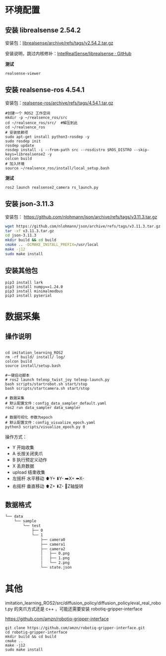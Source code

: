 # 环境配置

## 安装 librealsense 2.54.2

安装包：[librealsense/archive/refs/tags/v2.54.2.tar.gz](https://github.com/IntelRealSense/librealsense/archive/refs/tags/v2.54.2.tar.gz)

安装说明，跳过内核修补：[IntelRealSense/librealsense · GitHub](https://github.com/IntelRealSense/librealsense/blob/master/doc/installation.md)

**测试**
```shell
realsense-viewer
```

## 安装 realsense-ros 4.54.1

安装包：[realsense-ros/archive/refs/tags/4.54.1.tar.gz](https://github.com/IntelRealSense/realsense-ros/archive/refs/tags/4.54.1.tar.gz)

```shell
#创建一个 ROS2 工作空间
mkdir -p ~/realsence_ros/src
cd ~/realsence_ros/src/  #解压到此
cd ~/realsence_ros
# 安装依赖项
sudo apt-get install python3-rosdep -y
sudo rosdep init 
rosdep update 
rosdep install -i --from-path src --rosdistro $ROS_DISTRO --skip-keys=librealsense2 -y
colcon build
# 加入环境
source ~/realsence_ros/install/local_setup.bash
```
**测试**
```
ros2 launch realsense2_camera rs_launch.py 
```

## 安装 json-3.11.3

安装包： https://github.com/nlohmann/json/archive/refs/tags/v3.11.3.tar.gz

```bash
wget https://github.com/nlohmann/json/archive/refs/tags/v3.11.3.tar.gz
tar -xf v3.11.3.tar.gz 
cd json-3.11.3
mkdir build && cd build
cmake .. -DCMAKE_INSTALL_PREFIX=/usr/local
make -j12
sudo make install
```
 
## 安装其他包

```shell
pip3 install lark
pip3 install numpy==1.24.0
pip3 install minimalmodbus
pip3 install pyserial
```

# 数据采集

## 操作说明

```shell

cd imitation_learning_ROS2
rm -rf build/ install/ log/
colcon build
source install/setup.bash

#一键启动脚本
# ros2 launch teleop_twist_joy teleop-launch.py
bash scripts/startrobot.sh start/stop
bash scripts/startcamera.sh start/stop

# 数据采集
# 默认配置文件：config_data_sampler_default.yaml
ros2 run data_sampler data_sampler 

# 数据可视化 参数为epoch
# 默认配置文件：config_visualize_epoch.yaml
python3 scripts/visualize_epoch.py 0

```

操作方式：
- Y 开始收集
- A 长按关闭夹爪
- B 执行预定义动作 
- X 丢弃数据
- upload 结束收集
- 左摇杆 水平移动   ⬆️Y+ ⬇️Y- ➡️X+ ⬅️X-
- 右摇杆 垂直移动   ⬆️Z+ ⬇️Z-  🔄Z轴旋转

## 数据格式

```bash
└── data
    └── sample
        └── test
            ├── 0
            └── 1
                ├── camera0
                ├── camera1
                ├── camera2
                │   ├── 0.png
                │   ├── 1.png
                │   └── 2.png
                └── state.json
```


# 其他

imitation_learning_ROS2/src/diffusion_policy/diffusion_policy/eval_real_robot.py 
的夹爪方式还是 c++ ，可能还需要安装 
robotiq-gripper-interface 

https://github.com/amzn/robotiq-gripper-interface

```pyhton
git clone https://github.com/amzn/robotiq-gripper-interface.git
cd robotiq-gripper-interface
mkdir build && cd build
cmake ..
make -j12
sudo make install
```